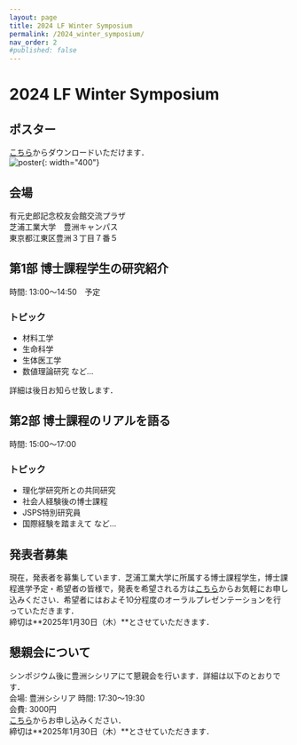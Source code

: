 ```yaml
---
layout: page
title: 2024 LF Winter Symposium
permalink: /2024_winter_symposium/
nav_order: 2
#published: false
---
```


# 2024 LF Winter Symposium

## ポスター
[こちら](/files/2024_lf_winter_symposium_flyer.pdf)からダウンロードいただけます．  
![poster](/files/2024_lf_winter_symposium_flyer.jpg){: width="400"}  

## 会場
有元史郎記念校友会館交流プラザ  
芝浦工業大学　豊洲キャンパス  
東京都江東区豊洲３丁目７番５  

## 第1部 博士課程学生の研究紹介
時間: 13:00〜14:50　予定  
### トピック
- 材料工学
- 生命科学
- 生体医工学
- 数値理論研究 など...  

詳細は後日お知らせ致します． 

## 第2部 博士課程のリアルを語る
時間: 15:00〜17:00
### トピック
- 理化学研究所との共同研究
- 社会人経験後の博士課程
- JSPS特別研究員
- 国際経験を踏まえて など...

## 発表者募集
現在，発表者を募集しています．芝浦工業大学に所属する博士課程学生，博士課程進学予定・希望者の皆様で，発表を希望される方は[こちら](https://forms.gle/P1wzJv7if1uEz3aE8)からお気軽にお申し込みください．希望者にはおよそ10分程度のオーラルプレゼンテーションを行っていただきます．  
締切は**2025年1月30日（木）**とさせていただきます．

## 懇親会について
シンポジウム後に豊洲シシリアにて懇親会を行います．詳細は以下のとおりです．  
会場: 豊洲シシリア
時間: 17:30〜19:30  
会費: 3000円  
[こちら](https://forms.gle/P1wzJv7if1uEz3aE8)からお申し込みください．  
締切は**2025年1月30日（木）**とさせていただきます．